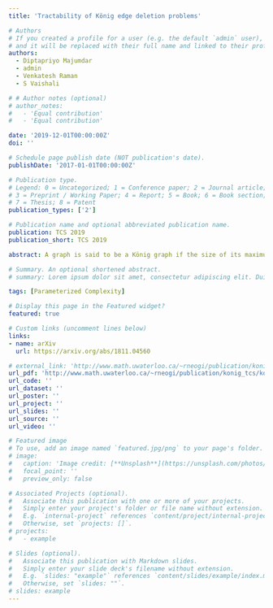 ```yaml
---
title: 'Tractability of König edge deletion problems'

# Authors
# If you created a profile for a user (e.g. the default `admin` user), write the username (folder name) here
# and it will be replaced with their full name and linked to their profile.
authors:
  - Diptapriyo Majumdar
  - admin
  - Venkatesh Raman
  - S Vaishali

# # Author notes (optional)
# author_notes:
#   - 'Equal contribution'
#   - 'Equal contribution'

date: '2019-12-01T00:00:00Z'
doi: ''

# Schedule page publish date (NOT publication's date).
publishDate: '2017-01-01T00:00:00Z'

# Publication type.
# Legend: 0 = Uncategorized; 1 = Conference paper; 2 = Journal article;
# 3 = Preprint / Working Paper; 4 = Report; 5 = Book; 6 = Book section;
# 7 = Thesis; 8 = Patent
publication_types: ['2']

# Publication name and optional abbreviated publication name.
publication: TCS 2019
publication_short: TCS 2019

abstract: A graph is said to be a König graph if the size of its maximum matching is equal to the size of its minimum vertex cover. The König Edge Deletion problem asks if in a given graph there exists a set of at most k edges whose deletion results in a König graph. While the vertex version of the problem (König vertex deletion) has been shown to be fixed-parameter tractable more than a decade ago, the fixed-parameter-tractability of the König Edge Deletion problem has been open since then, and has been conjectured to be W[1]-hard in several papers. In this paper, we settle the conjecture by proving it W[1]-hard. We prove that a variant of this problem, where we are given a graph G and a maximum matching M and we want a k-sized König edge deletion set that is disjoint from M, is fixed-parameter-tractable.

# Summary. An optional shortened abstract.
# summary: Lorem ipsum dolor sit amet, consectetur adipiscing elit. Duis posuere tellus ac convallis placerat. Proin tincidunt magna sed ex sollicitudin condimentum.

tags: [Parameterized Complexity]

# Display this page in the Featured widget?
featured: true

# Custom links (uncomment lines below)
links:
- name: arXiv
  url: https://arxiv.org/abs/1811.04560

# external_link: 'http://www.math.uwaterloo.ca/~rneogi/publication/konig_tcs/konig_TCS.pdf'
url_pdf: 'http://www.math.uwaterloo.ca/~rneogi/publication/konig_tcs/konig_TCS.pdf'
url_code: ''
url_dataset: ''
url_poster: ''
url_project: ''
url_slides: ''
url_source: ''
url_video: ''

# Featured image
# To use, add an image named `featured.jpg/png` to your page's folder.
# image:
#   caption: 'Image credit: [**Unsplash**](https://unsplash.com/photos/pLCdAaMFLTE)'
#   focal_point: ''
#   preview_only: false

# Associated Projects (optional).
#   Associate this publication with one or more of your projects.
#   Simply enter your project's folder or file name without extension.
#   E.g. `internal-project` references `content/project/internal-project/index.md`.
#   Otherwise, set `projects: []`.
# projects:
#   - example

# Slides (optional).
#   Associate this publication with Markdown slides.
#   Simply enter your slide deck's filename without extension.
#   E.g. `slides: "example"` references `content/slides/example/index.md`.
#   Otherwise, set `slides: ""`.
# slides: example
---
```


<!-- {{% callout note %}}
Click the _Cite_ button above to demo the feature to enable visitors to import publication metadata into their reference management software.
{{% /callout %}}

{{% callout note %}}
Create your slides in Markdown - click the _Slides_ button to check out the example.
{{% /callout %}}

Supplementary notes can be added here, including [code, math, and images](https://wowchemy.com/docs/writing-markdown-latex/). -->
